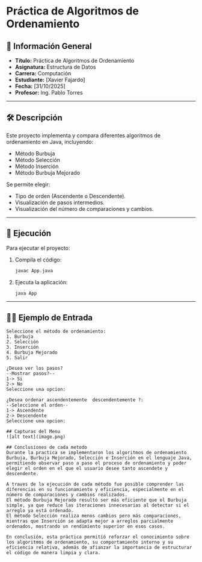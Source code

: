 # Práctica de Algoritmos de Ordenamiento

## 📌 Información General

- **Título:** Práctica de Algoritmos de Ordenamiento
- **Asignatura:** Estructura de Datos
- **Carrera:** Computación
- **Estudiante:** [Xavier Fajardo]
- **Fecha:** [31/10/2025]
- **Profesor:** Ing. Pablo Torres

---

## 🛠️ Descripción

Este proyecto implementa y compara diferentes algoritmos de ordenamiento en Java, incluyendo:
- Método Burbuja
- Método Selección
- Método Inserción
- Método Burbuja Mejorado

Se permite elegir:
- Tipo de orden (Ascendente o Descendente).
- Visualización de pasos intermedios.
- Visualización del número de comparaciones y cambios.

---

## 🚀 Ejecución

Para ejecutar el proyecto:

1. Compila el código:
    ```bash
    javac App.java
    ```
2. Ejecuta la aplicación:
    ```bash
    java App
    ```

---

## 🧑‍💻 Ejemplo de Entrada

```plaintext
Seleccione el método de ordenamiento:
1. Burbuja
2. Selección
3. Inserción
4. Burbuja Mejorado
5. Salir

¿Desea ver los pasos? 
--Mostrar pasos?-- 
1-> Si
2-> No
Seleccione una opcion: 

¿Desea ordenar ascendentemente  descendentemente ?:
--Seleccione el orden-- 
1-> Ascendente
2-> Descendente
Seleccione una opcion:

## Capturas del Menu 
![alt text](image.png)

## Conclusiones de cada metodo
Durante la practica se implementaron los algoritmos de ordenamiento Burbuja, Burbuja Mejorado, Selección e Inserción en el lenguaje Java, permitiendo observar paso a paso el proceso de ordenamiento y poder elegir el orden en el que el usuario desee tanto ascendete y descendente.

A traves de la ejecución de cada método fue posible comprender las diferencias en su funcionamiento y eficiencia, especialmente en el número de comparaciones y cambios realizados.
El método Burbuja Mejorado resultó ser más eficiente que el Burbuja simple, ya que reduce las iteraciones innecesarias al detectar si el arreglo ya está ordenado.
El método Selección realiza menos cambios pero más comparaciones, mientras que Inserción se adapta mejor a arreglos parcialmente ordenados, mostrando un rendimiento superior en esos casos.

En conclusión, esta práctica permitió reforzar el conocimiento sobre los algoritmos de ordenamiento, su comportamiento interno y su eficiencia relativa, además de afianzar la importancia de estructurar el código de manera limpia y clara.

